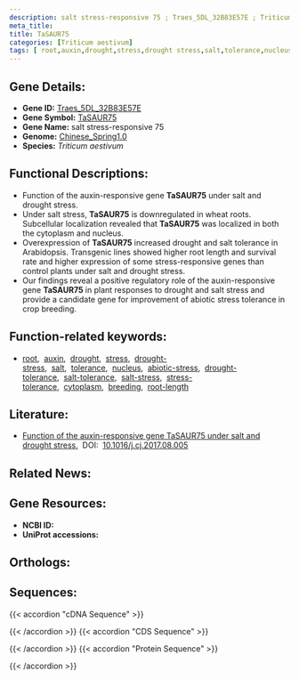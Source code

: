 ```yaml
---
description: salt stress-responsive 75 ; Traes_5DL_32B83E57E ; Triticum aestivum
meta_title:
title: TaSAUR75
categories: [Triticum aestivum]
tags: [ root,auxin,drought,stress,drought stress,salt,tolerance,nucleus,abiotic stress,drought tolerance,salt tolerance,salt stress,stress tolerance,cytoplasm,breeding,root length ]
---
```


## Gene Details:
- **Gene ID:**	[Traes_5DL_32B83E57E](http://202.194.139.32/cgi-bin/geneDetail.py?search=Traes_5DL_32B83E57E)
- **Gene Symbol:** <u>TaSAUR75</u>
- **Gene Name:** salt stress-responsive 75
- **Genome:** [Chinese_Spring1.0](https://ensembl.gramene.org/Triticum_aestivum/Info/Index)
- **Species:** *Triticum aestivum*

## Functional Descriptions:
   - Function of the auxin-responsive gene **TaSAUR75** under salt and drought stress.
   - Under salt stress, **TaSAUR75** is downregulated in wheat roots. Subcellular localization revealed that **TaSAUR75** was localized in both the cytoplasm and nucleus.
   - Overexpression of **TaSAUR75** increased drought and salt tolerance in Arabidopsis. Transgenic lines showed higher root length and survival rate and higher expression of some stress-responsive genes than control plants under salt and drought stress.
   - Our findings reveal a positive regulatory role of the auxin-responsive gene **TaSAUR75** in plant responses to drought and salt stress and provide a candidate gene for improvement of abiotic stress tolerance in crop breeding.

## Function-related keywords:
   - [root](/tags/root/),&nbsp;&nbsp;[auxin](/tags/auxin/),&nbsp;&nbsp;[drought](/tags/drought/),&nbsp;&nbsp;[stress](/tags/stress/),&nbsp;&nbsp;[drought-stress](/tags/drought-stress/),&nbsp;&nbsp;[salt](/tags/salt/),&nbsp;&nbsp;[tolerance](/tags/tolerance/),&nbsp;&nbsp;[nucleus](/tags/nucleus/),&nbsp;&nbsp;[abiotic-stress](/tags/abiotic-stress/),&nbsp;&nbsp;[drought-tolerance](/tags/drought-tolerance/),&nbsp;&nbsp;[salt-tolerance](/tags/salt-tolerance/),&nbsp;&nbsp;[salt-stress](/tags/salt-stress/),&nbsp;&nbsp;[stress-tolerance](/tags/stress-tolerance/),&nbsp;&nbsp;[cytoplasm](/tags/cytoplasm/),&nbsp;&nbsp;[breeding](/tags/breeding/),&nbsp;&nbsp;[root-length](/tags/root-length/)

## Literature:
   - [Function of the auxin-responsive gene TaSAUR75 under salt and drought stress.](https://www.doi.org/10.1016/j.cj.2017.08.005)&nbsp;&nbsp;DOI:&nbsp;&nbsp;[10.1016/j.cj.2017.08.005](https://www.doi.org/10.1016/j.cj.2017.08.005)

## Related News:

## Gene Resources:
- **NCBI ID:**  [](https://www.ncbi.nlm.nih.gov/search/all/?term=)
- **UniProt accessions:**  [](https://www.uniprot.org/uniprotkb//entry)

## Orthologs:

## Sequences:
{{< accordion "cDNA Sequence" >}}

{{< /accordion >}}
{{< accordion "CDS Sequence" >}}

{{< /accordion >}}
{{< accordion "Protein Sequence" >}}

{{< /accordion >}}
